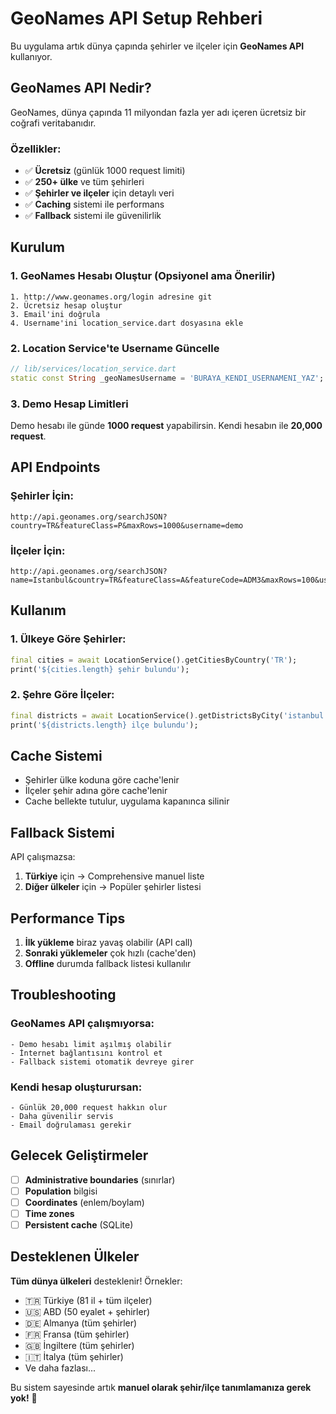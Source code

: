 # GeoNames API Setup Rehberi

Bu uygulama artık dünya çapında şehirler ve ilçeler için **GeoNames API** kullanıyor.

## GeoNames API Nedir?

GeoNames, dünya çapında 11 milyondan fazla yer adı içeren ücretsiz bir coğrafi veritabanıdır.

### Özellikler:
- ✅ **Ücretsiz** (günlük 1000 request limiti)
- ✅ **250+ ülke** ve tüm şehirleri
- ✅ **Şehirler ve ilçeler** için detaylı veri
- ✅ **Caching** sistemi ile performans
- ✅ **Fallback** sistemi ile güvenilirlik

## Kurulum

### 1. GeoNames Hesabı Oluştur (Opsiyonel ama Önerilir)

```
1. http://www.geonames.org/login adresine git
2. Ücretsiz hesap oluştur
3. Email'ini doğrula
4. Username'ini location_service.dart dosyasına ekle
```

### 2. Location Service'te Username Güncelle

```dart
// lib/services/location_service.dart
static const String _geoNamesUsername = 'BURAYA_KENDI_USERNAMENI_YAZ';
```

### 3. Demo Hesap Limitleri

Demo hesabı ile günde **1000 request** yapabilirsin. Kendi hesabın ile **20,000 request**.

## API Endpoints

### Şehirler İçin:
```
http://api.geonames.org/searchJSON?country=TR&featureClass=P&maxRows=1000&username=demo
```

### İlçeler İçin:
```
http://api.geonames.org/searchJSON?name=Istanbul&country=TR&featureClass=A&featureCode=ADM3&maxRows=100&username=demo
```

## Kullanım

### 1. Ülkeye Göre Şehirler:
```dart
final cities = await LocationService().getCitiesByCountry('TR');
print('${cities.length} şehir bulundu');
```

### 2. Şehre Göre İlçeler:
```dart
final districts = await LocationService().getDistrictsByCity('istanbul');
print('${districts.length} ilçe bulundu');
```

## Cache Sistemi

- Şehirler ülke koduna göre cache'lenir
- İlçeler şehir adına göre cache'lenir
- Cache bellekte tutulur, uygulama kapanınca silinir

## Fallback Sistemi

API çalışmazsa:
1. **Türkiye** için → Comprehensive manuel liste
2. **Diğer ülkeler** için → Popüler şehirler listesi

## Performance Tips

1. **İlk yükleme** biraz yavaş olabilir (API call)
2. **Sonraki yüklemeler** çok hızlı (cache'den)
3. **Offline** durumda fallback listesi kullanılır

## Troubleshooting

### GeoNames API çalışmıyorsa:
```
- Demo hesabı limit aşılmış olabilir
- İnternet bağlantısını kontrol et
- Fallback sistemi otomatik devreye girer
```

### Kendi hesap oluşturursan:
```
- Günlük 20,000 request hakkın olur
- Daha güvenilir servis
- Email doğrulaması gerekir
```

## Gelecek Geliştirmeler

- [ ] **Administrative boundaries** (sınırlar)
- [ ] **Population** bilgisi
- [ ] **Coordinates** (enlem/boylam)
- [ ] **Time zones**
- [ ] **Persistent cache** (SQLite)

## Desteklenen Ülkeler

**Tüm dünya ülkeleri** desteklenir! Örnekler:
- 🇹🇷 Türkiye (81 il + tüm ilçeler)
- 🇺🇸 ABD (50 eyalet + şehirler)
- 🇩🇪 Almanya (tüm şehirler)
- 🇫🇷 Fransa (tüm şehirler)
- 🇬🇧 İngiltere (tüm şehirler)
- 🇮🇹 İtalya (tüm şehirler)
- Ve daha fazlası...

Bu sistem sayesinde artık **manuel olarak şehir/ilçe tanımlamanıza gerek yok!** 🎉
